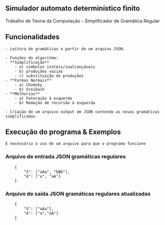  ## Simulador automato determinístico finito

 Trabalho de Teoria da Computação - Simplificador de Gramática Regular
 
 ## Funcionalidades 

    - Leitura de gramáticas a partir de um arquivo JSON.

    - Funções do algoritmo:
    - **Simplificação**
        - a) símbolos inúteis/inalcançáveis
        - b) produções vazias
        - c) substituição de produções
    - **Formas Normais**
        - a) Chomsky
        - b) Greibach
    - **Melhorias**
        - a) Fatoração à esquerda
        - b) Remoção de recursão à esquerda

    - Criação de um arquivo output em JSON contendo as novas gramáticas simplificadas.

## Execução do programa & Exemplos

    É necessário o uso de um arquivo para que o programa funcione

### Arquivo de entrada JSON gramáticas regulares

        {
            "S": ["aAa", "bBb"],
            "A": ["a", "aA"]
        }

### Arquivo de saída JSON gramáticas regulares atualizadas

        {
            "S": ["aAa"],
            "A": ["a","aA"]
        }

